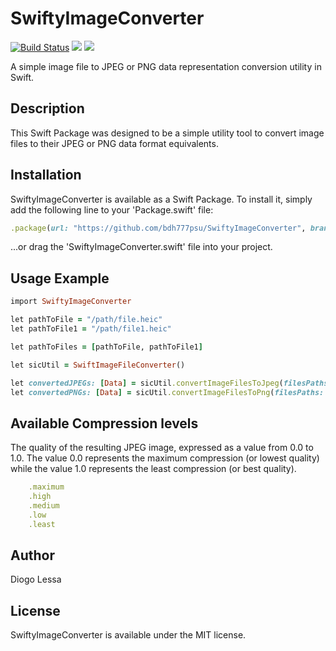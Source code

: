 # SwiftyImageConverter
[![Build Status](https://app.bitrise.io/app/6dfb923c-365a-483f-a893-1cb28151433c/status.svg?token=WYla_NbM8UabQn-M0vDl3w&branch=main)](https://app.bitrise.io/app/6dfb923c-365a-483f-a893-1cb28151433c)
[![](https://img.shields.io/endpoint?url=https%3A%2F%2Fswiftpackageindex.com%2Fapi%2Fpackages%2Fbdh777psu%2FSwiftyImageConverter%2Fbadge%3Ftype%3Dswift-versions)](https://swiftpackageindex.com/bdh777psu/SwiftyImageConverter)
[![](https://img.shields.io/endpoint?url=https%3A%2F%2Fswiftpackageindex.com%2Fapi%2Fpackages%2Fbdh777psu%2FSwiftyImageConverter%2Fbadge%3Ftype%3Dplatforms)](https://swiftpackageindex.com/bdh777psu/SwiftyImageConverter)

A simple image file to JPEG or PNG data representation conversion utility in Swift.


## Description
This Swift Package was designed to be a simple utility tool to convert image files to their JPEG or PNG data format equivalents.


## Installation
SwiftyImageConverter is available as a Swift Package. To install
it, simply add the following line to your 'Package.swift' file:

```ruby
.package(url: "https://github.com/bdh777psu/SwiftyImageConverter", branch: "main"),
```

...or drag the 'SwiftyImageConverter.swift' file into your project.


## Usage Example
```ruby
import SwiftyImageConverter

let pathToFile = "/path/file.heic"
let pathToFile1 = "/path/file1.heic"

let pathToFiles = [pathToFile, pathToFile1]

let sicUtil = SwiftImageFileConverter()

let convertedJPEGs: [Data] = sicUtil.convertImageFilesToJpeg(filesPaths: pathToFiles, compression: .maximum)
let convertedPNGs: [Data] = sicUtil.convertImageFilesToPng(filesPaths: pathToFiles)
```

## Available Compression levels
The quality of the resulting JPEG image, expressed as a value from 0.0 to 1.0. The value 0.0 represents the maximum compression (or lowest quality) while the value 1.0 represents the least compression (or best quality).

```ruby
    .maximum
    .high
    .medium
    .low
    .least
```

## Author
Diogo Lessa


## License
SwiftyImageConverter is available under the MIT license. 
